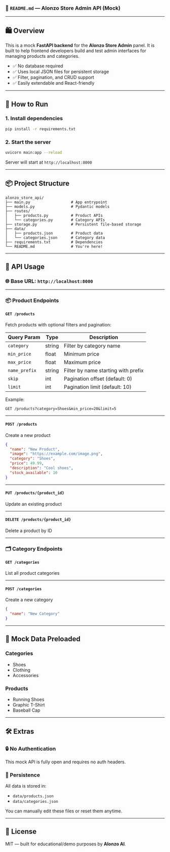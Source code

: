 

### 📘 `README.md` — Alonzo Store Admin API (Mock)

---

## 🛍️ Overview

This is a mock **FastAPI backend** for the **Alonzo Store Admin** panel.
It is built to help frontend developers build and test admin interfaces for managing products and categories.

- ✅ No database required
- ✅ Uses local JSON files for persistent storage
- ✅ Filter, pagination, and CRUD support
- ✅ Easily extendable and React-friendly

---

## 🚀 How to Run

### 1. Install dependencies

```bash
pip install -r requirements.txt
```

### 2. Start the server

```bash
uvicorn main:app --reload
```

Server will start at `http://localhost:8000`

---

## 📦 Project Structure

```
alonzo_store_api/
├── main.py                  # App entrypoint
├── models.py                # Pydantic models
├── routes/
│   ├── products.py          # Product APIs
│   └── categories.py        # Category APIs
├── storage.py               # Persistent file-based storage
├── data/
│   ├── products.json        # Product data
│   └── categories.json      # Category data
├── requirements.txt         # Dependencies
└── README.md                # You're here!
```

---

## 🔧 API Usage

### 🌐 Base URL: `http://localhost:8000`

---

### 📦 Product Endpoints

#### `GET /products`

Fetch products with optional filters and pagination:

| Query Param     | Type   | Description                         |
|-----------------|--------|-------------------------------------|
| `category`      | string | Filter by category name             |
| `min_price`     | float  | Minimum price                       |
| `max_price`     | float  | Maximum price                       |
| `name_prefix`   | string | Filter by name starting with prefix |
| `skip`          | int    | Pagination offset (default: 0)      |
| `limit`         | int    | Pagination limit (default: 10)      |

Example:

```
GET /products?category=Shoes&min_price=20&limit=5
```

---

#### `POST /products`

Create a new product

```json
{
  "name": "New Product",
  "image": "https://example.com/image.png",
  "category": "Shoes",
  "price": 49.99,
  "description": "Cool shoes",
  "stock_available": 10
}
```

---

#### `PUT /products/{product_id}`

Update an existing product

---

#### `DELETE /products/{product_id}`

Delete a product by ID

---

### 🗂️ Category Endpoints

#### `GET /categories`

List all product categories

---

#### `POST /categories`

Create a new category

```json
{
  "name": "New Category"
}
```

---

## 📁 Mock Data Preloaded

### Categories

- Shoes
- Clothing
- Accessories

### Products

- Running Shoes
- Graphic T-Shirt
- Baseball Cap

---

## 🛠️ Extras

### 🔒 No Authentication
This mock API is fully open and requires no auth headers.

### 💾 Persistence
All data is stored in:
- `data/products.json`
- `data/categories.json`

You can manually edit these files or reset them anytime.

---

## 🤝 License

MIT — built for educational/demo purposes by **Alonzo AI**.

